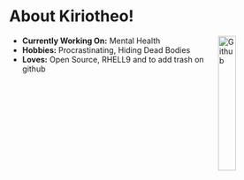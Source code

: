 
<h1>About Kiriotheo! </h1>
<img width="25%" align="right" alt="Github" src="https://raw.githubusercontent.com/onimur/.github/master/.resources/git-header.svg" />

- **Currently Working On:** Mental Health
- **Hobbies:** Procrastinating, Hiding Dead Bodies
- **Loves:** Open Source, RHELL9 and to add trash on github
